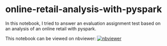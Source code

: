 # online-retail-analysis-with-pyspark
In this notebook, I tried to answer an evaluation assignment test based on an analysis of an online retail with pyspark.

This notebook can be viewed on nbviewer: [![nbviewer](https://img.shields.io/badge/render-nbviewer-orange.svg)](https://nbviewer.jupyter.org/github/mnassrib/online-retail-analysis-with-pyspark/blob/master/test_report.ipynb?flush_cache)
